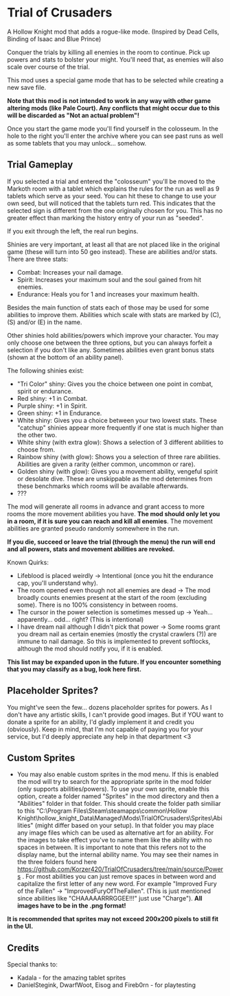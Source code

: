 # Trial of Crusaders
A Hollow Knight mod that adds a rogue-like mode. (Inspired by Dead Cells, Binding of Isaac and Blue Prince)

Conquer the trials by killing all enemies in the room to continue. Pick up powers and stats to bolster your might.
You'll need that, as enemies will also scale over course of the trial.

This mod uses a special game mode that has to be selected while creating a new save file.

**Note that this mod is not intended to work in any way with other game altering mods (like Pale Court). Any conflicts that might occur due to this will be discarded as "Not an actual problem"!**

Once you start the game mode you'll find yourself in the colosseum. 
In the hole to the right you'll enter the archive where you can see past runs as well as some tablets that you may unlock... somehow.

## Trial Gameplay
If you selected a trial and entered the "colosseum" you'll be moved to the Markoth room with a tablet which explains the rules for the run as well as 9 tablets which serve as your seed. 
You can hit these to change to use your own seed, but will noticed that the tablets turn red. This indicates that the selected sign is different from the one originally chosen for you.
This has no greater effect than marking the history entry of your run as "seeded".

If you exit through the left, the real run begins.

Shinies are very important, at least all that are not placed like in the original game (these will turn into 50 geo instead). These are abilities and/or stats. 
There are three stats:
- Combat: Increases your nail damage.
- Spirit: Increases your maximum soul and the soul gained from hit enemies.
- Endurance: Heals you for 1 and increases your maximum health.

Besides the main function of stats each of those may be used for some abilities to improve them. Abilities which scale with stats are marked by (C), (S) and/or (E) in the name.

Other shinies hold abilities/powers which improve your character. You may only choose one between the three options, but you can always forfeit a selection if you don't like any.
Sometimes abilities even grant bonus stats (shown at the bottom of an ability panel).

The following shinies exist:
- "Tri Color" shiny: Gives you the choice between one point in combat, spirit or endurance.
- Red shiny: +1 in Combat.
- Purple shiny: +1 in Spirit.
- Green shiny: +1 in Endurance.
- White shiny: Gives you a choice between your two lowest stats. These "catchup" shinies appear more frequently if one stat is much higher than the other two.
- White shiny (with extra glow): Shows a selection of 3 different abilities to choose from.
- Rainbow shiny (with glow): Shows you a selection of three rare abilities. Abilities are given a rarity (either common, uncommon or rare).
- Golden shiny (with glow): Gives you a movement ability, vengeful spirit or desolate dive. These are unskippable as the mod determines from these benchmarks which rooms will be available afterwards.
- ???

The mod will generate all rooms in advance and grant access to more rooms the more movement abilities you have. **The mod should only let you in a room, if it is sure you can reach and kill all enemies**.
The movement abilities are granted pseudo randomly somewhere in the run.

**If you die, succeed or leave the trial (through the menu) the run will end and all powers, stats and movement abilities are revoked.**

Known Quirks:
- Lifeblood is placed weirdly -> Intentional (once you hit the endurance cap, you'll understand why).
- The room opened even though not all enemies are dead -> The mod broadly counts enemies present at the start of the room (excluding some). There is no 100% consistency in between rooms.
- The cursor in the power selection is sometimes messed up -> Yeah... apparently... odd... right? (This is intentional)
- I have dream nail although I didn't pick that power -> Some rooms grant you dream nail as certain enemies (mostly the crystal crawlers (?)) are immune to nail damage. So this is implemented to prevent softlocks, although the mod should notify you, if it is enabled.

**This list may be expanded upon in the future. If you encounter something that you may classify as a bug, look here first.**

## Placeholder Sprites?
You might've seen the few... dozens placeholder sprites for powers. As I don't have any artistic skills, I can't provide good images. But if YOU want to donate a sprite for an ability, I'd gladly implement it and credit you (obviously).
Keep in mind, that I'm not capable of paying you for your service, but I'd deeply appreciate any help in that department <3

## Custom Sprites
- You may also enable custom sprites in the mod menu. If this is enabled the mod will try to search for the appropriate sprite in the mod folder (only supports abilities/powers). To use your own sprite, enable this option, create a folder named "Sprites" in the mod directory and then a "Abilities" folder in that folder. This should create the folder path similiar to this "C:\Program Files\Steam\steamapps\common\Hollow Knight\hollow_knight_Data\Managed\Mods\TrialOfCrusaders\Sprites\Abilities" (might differ based on your setup). In that folder you may place any image files which can be used as alternative art for an ability. For the images to take effect you've to name them like the ability with no spaces in between. It is important to note that this refers not to the display name, but the internal ability name. You may see their names in the three folders found here https://github.com/Korzer420/TrialOfCrusaders/tree/main/source/Powers . For most abilities you can just remove spaces in between word and capitalize the first letter of any new word. For example "Improved Fury of the Fallen" -> "ImprovedFuryOfTheFallen". (This is just mentioned since abilities like "CHAAAAARRRGGEE!!!" just use "Charge"). **All images have to be in the .png format!**

**It is recommended that sprites may not exceed 200x200 pixels to still fit in the UI.**

## Credits
Special thanks to:
- Kadala - for the amazing tablet sprites
- DanielStegink, DwarfWoot, Eisog and Fireb0rn - for playtesting
